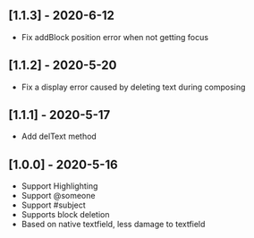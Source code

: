 ## [1.1.3] - 2020-6-12

-   Fix addBlock position error when not getting focus

## [1.1.2] - 2020-5-20

-   Fix a display error caused by deleting text during composing

## [1.1.1] - 2020-5-17

-   Add delText method

## [1.0.0] - 2020-5-16

-   Support Highlighting
-   Support @someone
-   Support #subject
-   Supports block deletion
-   Based on native textfield, less damage to textfield
